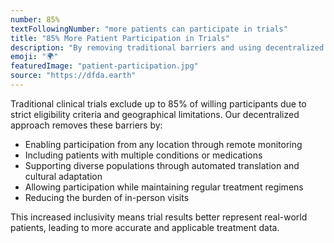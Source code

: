 ```yaml
---
number: 85%
textFollowingNumber: "more patients can participate in trials"
title: "85% More Patient Participation in Trials"
description: "By removing traditional barriers and using decentralized trials, we can include the 85% of patients typically excluded from clinical research"
emoji: "🌍"
featuredImage: "patient-participation.jpg"
source: "https://dfda.earth"
---
```


Traditional clinical trials exclude up to 85% of willing participants due to strict eligibility criteria and geographical limitations. Our decentralized approach removes these barriers by:

- Enabling participation from any location through remote monitoring
- Including patients with multiple conditions or medications
- Supporting diverse populations through automated translation and cultural adaptation
- Allowing participation while maintaining regular treatment regimens
- Reducing the burden of in-person visits

This increased inclusivity means trial results better represent real-world patients, leading to more accurate and applicable treatment data. 